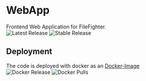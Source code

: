 # WebApp
Frontend Web Application for FileFighter.  
![Latest Release](https://github.com/FileFighter/WebApp/workflows/Latest%20Release/badge.svg)
![Stable Release](https://github.com/FileFighter/WebApp/workflows/Stable%20Release/badge.svg)

## Deployment
The code is deployed with docker as an [Docker-Image](https://hub.docker.com/r/filefighter/frontend)  
![Docker Release](https://img.shields.io/github/v/release/filefighter/webapp?color=dark-green&label=Stable%20Version&logo=docker&style=for-the-badge)
![Docker Pulls](https://img.shields.io/docker/pulls/filefighter/frontend?logo=docker&style=for-the-badge)
